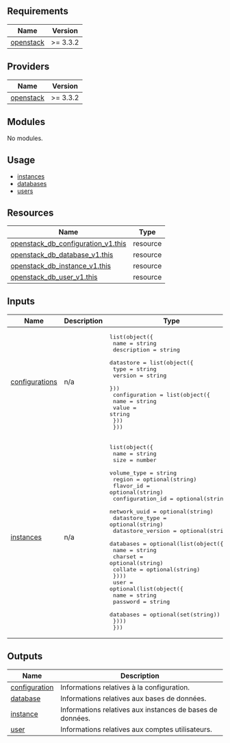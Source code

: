 ## Requirements

| Name | Version |
|------|---------|
| <a name="requirement_openstack"></a> [openstack](#requirement\_openstack) | >= 3.3.2 |

## Providers

| Name | Version |
|------|---------|
| <a name="provider_openstack"></a> [openstack](#provider\_openstack) | >= 3.3.2 |

## Modules

No modules.

## Usage

- [instances](examples/instances/main.tf)
- [databases](examples/databases/main.tf)
- [users](examples/users/main.tf)

## Resources

| Name | Type |
|------|------|
| [openstack_db_configuration_v1.this](https://registry.terraform.io/providers/terraform-provider-openstack/openstack/latest/docs/resources/db_configuration_v1) | resource |
| [openstack_db_database_v1.this](https://registry.terraform.io/providers/terraform-provider-openstack/openstack/latest/docs/resources/db_database_v1) | resource |
| [openstack_db_instance_v1.this](https://registry.terraform.io/providers/terraform-provider-openstack/openstack/latest/docs/resources/db_instance_v1) | resource |
| [openstack_db_user_v1.this](https://registry.terraform.io/providers/terraform-provider-openstack/openstack/latest/docs/resources/db_user_v1) | resource |

## Inputs

| Name | Description | Type | Default | Required |
|------|-------------|------|---------|:--------:|
| <a name="input_configurations"></a> [configurations](#input\_configurations) | n/a | <pre>list(object({<br/>    name        = string<br/>    description = string<br/>    datastore = list(object({<br/>      type    = string<br/>      version = string<br/>    }))<br/>    configuration = list(object({<br/>      name  = string<br/>      value = string<br/>    }))<br/>  }))</pre> | `[]` | no |
| <a name="input_instances"></a> [instances](#input\_instances) | n/a | <pre>list(object({<br/>    name              = string<br/>    size              = number<br/>    volume_type       = string<br/>    region            = optional(string)<br/>    flavor_id         = optional(string)<br/>    configuration_id  = optional(string)<br/>    network_uuid      = optional(string)<br/>    datastore_type    = optional(string)<br/>    datastore_version = optional(string)<br/>    databases = optional(list(object({<br/>      name    = string<br/>      charset = optional(string)<br/>      collate = optional(string)<br/>    })))<br/>    user = optional(list(object({<br/>      name      = string<br/>      password  = string<br/>      databases = optional(set(string))<br/>    })))<br/>  }))</pre> | n/a | yes |

## Outputs

| Name | Description |
|------|-------------|
| <a name="output_configuration"></a> [configuration](#output\_configuration) | Informations relatives à la configuration. |
| <a name="output_database"></a> [database](#output\_database) | Informations relatives aux bases de données. |
| <a name="output_instance"></a> [instance](#output\_instance) | Informations relatives aux instances de bases de données. |
| <a name="output_user"></a> [user](#output\_user) | Informations relatives aux comptes utilisateurs. |
